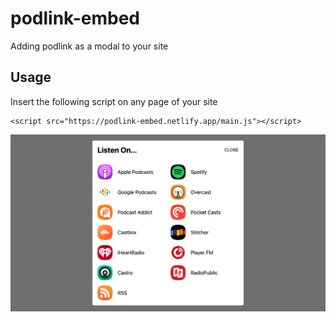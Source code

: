 # podlink-embed
Adding podlink as a modal to your site

## Usage
Insert the following script on any page of your site 
```
<script src="https://podlink-embed.netlify.app/main.js"></script>
```

<picture>
  <source media="(prefers-color-scheme: dark)" srcset="demo-dark.png">
  <source media="(prefers-color-scheme: light)" srcset="demo-light.png">
  <img alt="demo image" src="demo-light.png">
</picture>
